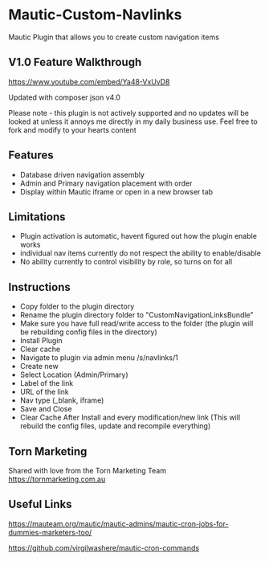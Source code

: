 # Mautic-Custom-Navlinks
 
Mautic Plugin that allows you to create custom navigation items 

## V1.0 Feature Walkthrough 
https://www.youtube.com/embed/Ya48-VxUvD8

Updated with composer json v4.0 

Please note - this plugin is not actively supported and no updates will be looked at unless it annoys me directly in my daily business use.
Feel free to fork and modify to your hearts content

## Features
- Database driven navigation assembly
- Admin and Primary navigation placement with order
- Display within Mautic iframe or open in a new browser tab

## Limitations 
- Plugin activation is automatic, havent figured out how the plugin enable works
- individual nav items currently do not respect the ability to enable/disable
- No ability currently to control visibility by role, so turns on for all

## Instructions 
- Copy folder to the plugin directory
- Rename the plugin directory folder to "CustomNavigationLinksBundle"
- Make sure you have full read/write access to the folder (the plugin will be rebuilding config files in the directory)
- Install Plugin
- Clear cache
- Navigate to plugin via admin menu /s/navlinks/1
- Create new
 - Select Location (Admin/Primary)
 - Label of the link
 - URL of the link
 - Nav type (_blank, iframe)
 - Save and Close
 - Clear Cache After Install and every modification/new link (This will rebuild the config files, update and recompile everything)


## Torn Marketing 
Shared with love from the Torn Marketing Team
https://tornmarketing.com.au

## Useful Links 
https://mauteam.org/mautic/mautic-admins/mautic-cron-jobs-for-dummies-marketers-too/

https://github.com/virgilwashere/mautic-cron-commands

